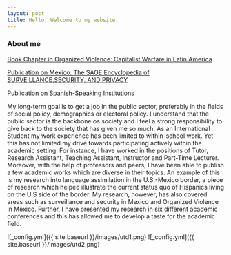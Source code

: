```yaml
---
layout: post
title: Hello, Welcome to my website. 
---
```



### About me

[Book Chapter in Organized Violence: Capitalist Warfare in Latin America](https://read.amazon.com/kp/embed?asin=B07S5XFNKP&preview=newtab&linkCode=kpe&ref_=cm_sw_r_kb_dp_X2NuFbJJZDT1A)

[Publication on Mexico: The SAGE Encyclopedia of SURVEILLANCE,SECURITY, AND PRIVACY](/images/MexicoSagePublication.pdf)

[Publication on Spanish-Speaking Institutions](/images/SpanishSpeakingInstitutionsandLanguageAssimilationintheRioGrandeValley.pdf)



My long-term goal is to get a job in the public sector, preferably in the fields of social policy, demographics or electoral policy. I understand that the public sector is the backbone os society and I feel a strong responsibility to give back to the society that has given me so much. 
As an International Student my work experience has been limited to within-school work. Yet this has not limited my drive towards participating actively within the academic setting. For instance, I have worked in the positions of Tutor, Research Assistant, Teaching Assistant, Instructor and Part-Time Lecturer. Moreover, with the help of professors and peers, I have been able to publish a few academic works which are diverse in their topics. An example of this is my research into language assimilation in the U.S.-Mexico border, a piece of research which helped illustrate the current status quo of Hispanics living on the U.S side of the border. My research, however, has also covered areas such as surveillance and security in Mexico and Organized Violence in Mexico.  Further, I have presented my research in six different academic conferences and this has allowed me to develop a taste for the academic field. 




![_config.yml]({{ site.baseurl }}/images/utd1.png)
![_config.yml]({{ site.baseurl }}/images/utd2.png)
